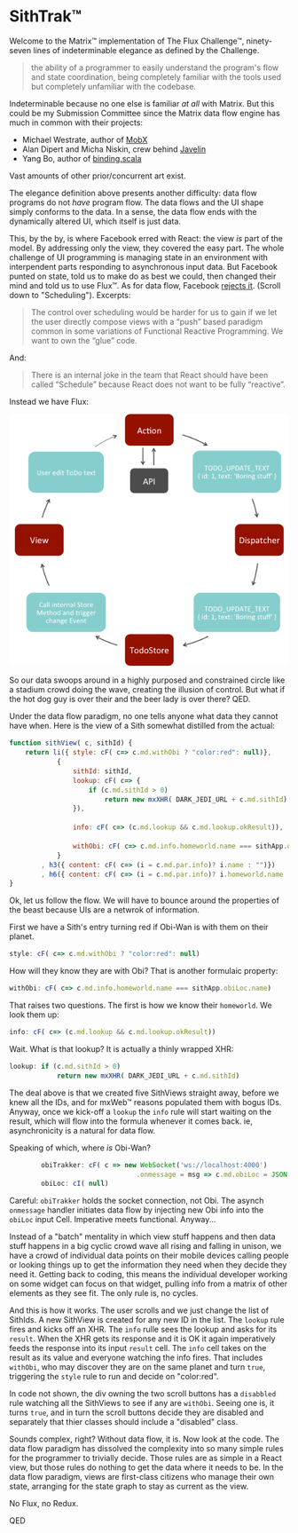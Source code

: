 # SithTrak&trade;

Welcome to the Matrix&trade; implementation of The Flux Challenge&trade;, ninety-seven lines of indeterminable elegance as defined by the Challenge.

>  the ability of a programmer to easily understand the program's flow and
>  state coordination, being completely familiar with the tools used but 
>  completely unfamiliar with the codebase.

Indeterminable because no one else is familiar *at all* with Matrix. But this could be my Submission Committee since the Matrix data flow engine has much in common with their projects:

* Michael Westrate, author of [MobX](https://github.com/mobxjs/mobx)
* Alan Dipert and Micha Niskin, crew behind [Javelin](https://github.com/hoplon/javelin)
* Yang Bo, author of [binding.scala](https://github.com/ThoughtWorksInc/Binding.scala)

Vast amounts of other prior/concurrent art exist. 

The elegance definition above presents another difficulty: data flow programs do not *have* program flow. The data flows and the UI shape simply conforms to the data. In a sense, the data flow ends with the dynamically altered UI, which itself is just data.

This, by the by, is where Facebook erred with React: the view *is* part of the model. By addressing only the view, they covered the easy part. The whole challenge of UI programming is managing state in an environment with interpendent parts responding to asynchronous input data. But Facebook punted on state, told us to make do as best we could, then changed their mind and told us to use Flux&trade;. As for data flow, Facebook [rejects it](https://reactjs.org/docs/design-principles.html). (Scroll down to "Scheduling"). Excerpts:

> The control over scheduling would be harder for us to gain if we let the user
> directly compose views with a “push” based paradigm common in some variations of 
> Functional Reactive Programming. We want to own the “glue” code.

And:

> There is an internal joke in the team that React should have been 
> called “Schedule” because React does not want to be fully “reactive”.

Instead we have Flux:

![Flux circular flow diagram](https://github.com/kennytilton/flux-challenge/blob/master/submissions/kennytilton/dist/facebook-flux-react.jpg)

So our data swoops around in a highly purposed and constrained circle like a stadium crowd doing the wave, creating the illusion of control. But what if the hot dog guy is over their and the beer lady is over there? QED.

Under the data flow paradigm, no one tells anyone what data they cannot have when. Here is the view of a Sith somewhat distilled from the actual:

```` js
function sithView( c, sithId) {
    return li({ style: cF( c=> c.md.withObi ? "color:red": null)},
            {
                sithId: sithId,
                lookup: cF( c=> {
                    if (c.md.sithId > 0)
                        return new mxXHR( DARK_JEDI_URL + c.md.sithId)
                }),
    
                info: cF( c=> (c.md.lookup && c.md.lookup.okResult)),
    
                withObi: cF( c=> c.md.info.homeworld.name === sithApp.obiLoc.name)
            }
        , h3({ content: cF( c=> (i = c.md.par.info)? i.name : "")})
        , h6({ content: cF( c=> (i = c.md.par.info)? i.homeworld.name : "")}));
}
````
Ok, let us follow the flow. We will have to bounce around the properties of the beast because UIs are a netwrok of information.

First we have a Sith's entry turning red if Obi-Wan is with them on their planet.
```` js
style: cF( c=> c.md.withObi ? "color:red": null)
````
How will they know they are with Obi? That is another formulaic property:
```` js
withObi: cF( c=> c.md.info.homeworld.name === sithApp.obiLoc.name)
````
That raises two questions. The first is how we know their `homeworld`. We look them up:
```` js
info: cF( c=> (c.md.lookup && c.md.lookup.okResult))
````
Wait. What is that lookup? It is actually a thinly wrapped XHR:
```` js
lookup: if (c.md.sithId > 0)
            return new mxXHR( DARK_JEDI_URL + c.md.sithId)
````
The deal above is that we created five SithViews straight away, before we knew all the IDs, and for mxWeb&trade; reasons populated them with bogus IDs. Anyway, once we kick-off a `lookup` the `info` rule will start waiting on the result, which will flow into the formula whenever it comes back. ie, asynchronicity is a natural for data flow.

Speaking of which, where *is* Obi-Wan?
```` js
        obiTrakker: cF( c => new WebSocket('ws://localhost:4000')
                                .onmessage = msg => c.md.obiLoc = JSON.parse(msg.data)),
        obiLoc: cI( null)
````
Careful: `obiTrakker` holds the socket connection, not Obi. The asynch `onmessage` handler initiates data flow by injecting new Obi info into the `obiLoc` input Cell. Imperative meets functional. Anyway...

Instead of a "batch" mentality in which view stuff happens and then data stuff happens in a big cyclic crowd wave all rising and falling in unison, we have a crowd of individual data points on their mobile devices calling people or looking things up to get the information they need when they decide they need it. Getting back to coding, this means the individual developer working on some widget can focus on that widget, pulling info from a matrix of other elements as they see fit. The only rule is, no cycles.

And this is how it works. The user scrolls and we just change the list of SithIds. A new SithView is created for any new ID in the list. The `lookup` rule fires and kicks off an XHR. The `info` rulle sees the lookup and asks for its `result`. When the XHR gets its response and it is OK it again imperatively feeds the response into its input `result` cell. The `info` cell takes on the result as its value and everyone watching the info fires. That includes `withObi`, who may discover they are on the same planet and turn `true`, triggering the `style` rule to run and decide on "color:red".

In code not shown, the div owning the two scroll buttons has a `disabbled` rule watching all the SithViews to see if any are `withObi`. Seeing one is, it turns `true`, and in turn the scroll buttons decide they are disabled and separately that thier classes should include a "disabled" class.

Sounds complex, right? Without data flow, it is. Now look at the code. The data flow paradigm has dissolved the complexity into so many simple rules for the programmer to trivially decide. Those rules are as simple in a React view, but those rules do nothing to get the data where it needs to be. In the data flow paradigm, views are first-class citizens who manage their own state, arranging for the state graph to stay as current as the view.

No Flux, no Redux.

QED


